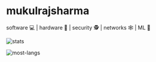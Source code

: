 # mukulrajsharma

software :computer: | hardware :electric_plug: | security :detective: | networks :spider_web:	| ML :robot:

![stats](https://github-readme-stats.vercel.app/api?username=mukulRajSharma&show_icons=true&hide_title=true&count_private=true&theme=light)

![most-langs](https://github-readme-stats.vercel.app/api/top-langs/?username=mukulRajSharma&hide=,html&theme=radical&layout=compact)
